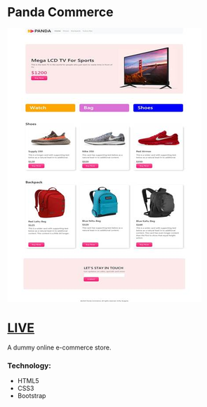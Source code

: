 # Panda Commerce
![](/panda-commerce.jpg?raw=true)

# [LIVE](https://rakibul1293.github.io/panda-commerce/?fbclid=IwAR2zj5Fz1QBHB8PYki0VrE75FCNDZsKFGtHaO8rXpirJ9zLKg7hfepR3qyQ)

A dummy online e-commerce store.

### Technology:
- HTML5
- CSS3
- Bootstrap